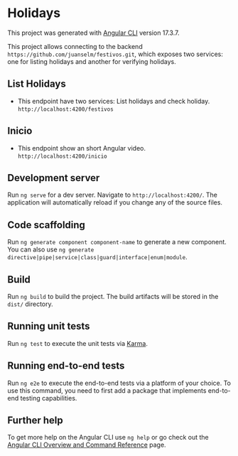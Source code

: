 # Holidays

This project was generated with [Angular CLI](https://github.com/angular/angular-cli) version 17.3.7.

This project allows connecting to the backend `https://github.com/juanselm/festivos.git`, which exposes two services: one for listing holidays and another for verifying holidays.

## List Holidays

- This endpoint have two services: List holidays and check holiday.
`
http://localhost:4200/festivos
`

## Inicio

- This endpoint show an short Angular video.
`
http://localhost:4200/inicio
`

## Development server

Run `ng serve` for a dev server. Navigate to `http://localhost:4200/`. The application will automatically reload if you change any of the source files.

## Code scaffolding

Run `ng generate component component-name` to generate a new component. You can also use `ng generate directive|pipe|service|class|guard|interface|enum|module`.

## Build

Run `ng build` to build the project. The build artifacts will be stored in the `dist/` directory.

## Running unit tests

Run `ng test` to execute the unit tests via [Karma](https://karma-runner.github.io).

## Running end-to-end tests

Run `ng e2e` to execute the end-to-end tests via a platform of your choice. To use this command, you need to first add a package that implements end-to-end testing capabilities.

## Further help

To get more help on the Angular CLI use `ng help` or go check out the [Angular CLI Overview and Command Reference](https://angular.io/cli) page.
